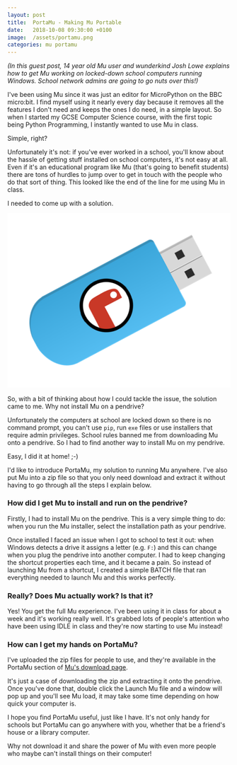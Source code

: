 ```yaml
---
layout: post
title:  PortaMu - Making Mu Portable
date:   2018-10-08 09:30:00 +0100
image:  /assets/portamu.png
categories: mu portamu
---
```


_(In this guest post, 14 year old Mu user and wunderkind Josh Lowe explains how
to get Mu working on locked-down school computers running Windows. School
network admins are going to go nuts over this!)_

I've been using Mu since it was just an editor for MicroPython on the BBC
micro:bit. I find myself using it nearly every day because it removes all the
features I don't need and keeps the ones I do need, in a simple layout. So when
I started my GCSE Computer Science course, with the first topic being Python
Programming, I instantly wanted to use Mu in class.

Simple, right?

Unfortunately it's not: if you've ever worked in a school, you'll know about
the hassle of getting stuff installed on school computers, it's not easy at
all. Even if it's an educational program like Mu (that's going to benefit
students) there are tons of hurdles to jump over to get in touch with the
people who do that sort of thing. This looked like the end of the line for me
using Mu in class.

I needed to come up with a solution.

<img src="/assets/portamu.png" style="border:none;"/>

So, with a bit of thinking about how I could tackle the issue, the solution
came to me. Why not install Mu on a pendrive?

Unfortunately the computers at school are locked down so there is no command
prompt, you can't use `pip`, run `exe` files or use installers that require
admin privileges. School rules banned me from downloading Mu onto a pendrive.
So I had to find another way to install Mu on my pendrive.

Easy, I did it at home! ;-)

I'd like to introduce PortaMu, my solution to running Mu anywhere. I've also
put Mu into a zip file so that you only need download and extract it
without having to go through all the steps I explain below.

### How did I get Mu to install and run on the pendrive?

Firstly, I had to install Mu on the pendrive. This is a very simple thing to
do: when you run the Mu installer, select the installation path as your
pendrive. 

Once installed I faced an issue when I got to school to test it out: when
Windows detects a drive it assigns a letter (e.g. `F:`) and this can change
when you plug the pendrive into another computer. I had to keep changing the
shortcut properties each time, and it became a pain. So instead of launching
Mu from a shortcut, I created a simple BATCH file that ran everything needed
to launch Mu and this works perfectly.

### Really? Does Mu actually work? Is that it?

Yes! You get the full Mu experience. I've been using it in class for about a
week and it's working really well. It's grabbed lots of people's attention who
have been using IDLE in class and they're now starting to use Mu instead!

### How can I get my hands on PortaMu?

I've uploaded the zip files for people to use, and they're available in the
PortaMu section of [Mu's download page](https://codewith.mu/en/download).

It's just a case of downloading the zip and extracting it onto the pendrive.
Once you've done that, double click the Launch Mu file and a window will pop up
and you'll see Mu load, it may take some time depending on how quick your
computer is. 

I hope you find PortaMu useful, just like I have. It's not only handy for
schools but PortaMu can go anywhere with you, whether that be a friend's house
or a library computer.

Why not download it and share the power of Mu with even more people who maybe
can't install things on their computer!
